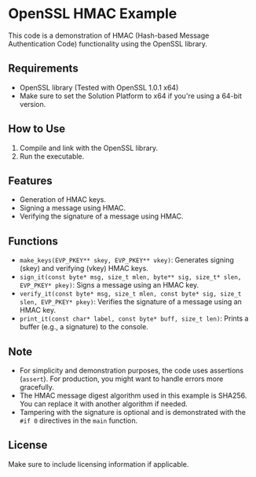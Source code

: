 # OpenSSL HMAC Example

This code is a demonstration of HMAC (Hash-based Message Authentication Code) functionality using the OpenSSL library.

## Requirements
- OpenSSL library (Tested with OpenSSL 1.0.1 x64)
- Make sure to set the Solution Platform to x64 if you're using a 64-bit version.

## How to Use

1. Compile and link with the OpenSSL library.
2. Run the executable. 

## Features

- Generation of HMAC keys.
- Signing a message using HMAC.
- Verifying the signature of a message using HMAC.

## Functions

- `make_keys(EVP_PKEY** skey, EVP_PKEY** vkey)`: Generates signing (skey) and verifying (vkey) HMAC keys.
- `sign_it(const byte* msg, size_t mlen, byte** sig, size_t* slen, EVP_PKEY* pkey)`: Signs a message using an HMAC key.
- `verify_it(const byte* msg, size_t mlen, const byte* sig, size_t slen, EVP_PKEY* pkey)`: Verifies the signature of a message using an HMAC key.
- `print_it(const char* label, const byte* buff, size_t len)`: Prints a buffer (e.g., a signature) to the console.

## Note

- For simplicity and demonstration purposes, the code uses assertions (`assert`). For production, you might want to handle errors more gracefully.
- The HMAC message digest algorithm used in this example is SHA256. You can replace it with another algorithm if needed.
- Tampering with the signature is optional and is demonstrated with the `#if 0` directives in the `main` function.

## License

Make sure to include licensing information if applicable.

